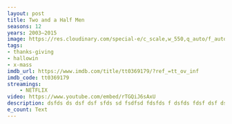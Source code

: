```yaml
---
layout: post
title: Two and a Half Men
seasons: 12
years: 2003–2015
image: https://res.cloudinary.com/special-e/c_scale,w_550,q_auto/f_auto/Series%20posters/Two_and_a_Half_Men.png
tags:
- thanks-giving
- hallowin
- x-mass
imdb_url: https://www.imdb.com/title/tt0369179/?ref_=tt_ov_inf
imdb_code: tt0369179
streamings:
    - NETFLIX
video: https://www.youtube.com/embed/rTGQiJ6sAxU
description: dsfds ds dsf dsf sfds sd fsdfsd fdsfds f dsfds fdsf dsf dsf dsfdsfdsf dsf ds fdsfsdfds fds fds fdsf sf sdfds fdsf
e_count: Text
---
```


